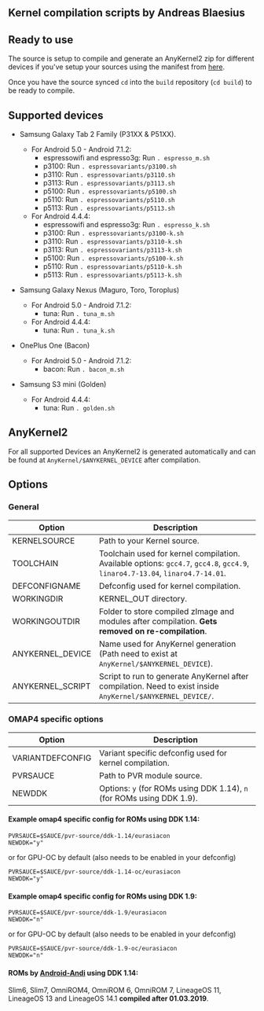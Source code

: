 
## Kernel compilation scripts by Andreas Blaesius

## Ready to use

The source is setup to compile and generate an AnyKernel2 zip for different devices if you've setup your sources using the manifest from [here](https://github.com/andi34/android_build-bot/blob/manifest/README.md).

Once you have the source synced `cd` into the `build` repository (`cd build`) to be ready to compile.

## Supported devices

- Samsung Galaxy Tab 2 Family (P31XX & P51XX).
  - For Android 5.0 - Android 7.1.2:
    - espressowifi and espresso3g: Run `. espresso_m.sh`
    - p3100: Run `. espressovariants/p3100.sh`
    - p3110: Run `. espressovariants/p3110.sh`
    - p3113: Run `. espressovariants/p3113.sh`
    - p5100: Run `. espressovariants/p5100.sh`
    - p5110: Run `. espressovariants/p5110.sh`
    - p5113: Run `. espressovariants/p5113.sh`
  - For Android 4.4.4:
    - espressowifi and espresso3g: Run `. espresso_k.sh`
    - p3100: Run `. espressovariants/p3100-k.sh`
    - p3110: Run `. espressovariants/p3110-k.sh`
    - p3113: Run `. espressovariants/p3113-k.sh`
    - p5100: Run `. espressovariants/p5100-k.sh`
    - p5110: Run `. espressovariants/p5110-k.sh`
    - p5113: Run `. espressovariants/p5113-k.sh`

- Samsung Galaxy Nexus (Maguro, Toro, Toroplus)
  - For Android 5.0 - Android 7.1.2:
    - tuna: Run `. tuna_m.sh`
  - For Android 4.4.4:
    - tuna: Run `. tuna_k.sh`

- OnePlus One (Bacon)
  - For Android 5.0 - Android 7.1.2:
    - bacon: Run `. bacon_m.sh`

- Samsung S3 mini (Golden)
  - For Android 4.4.4:
    - tuna: Run `. golden.sh`

## AnyKernel2

For all supported Devices an AnyKernel2 is generated automatically and can be found at `AnyKernel/$ANYKERNEL_DEVICE` after compilation.

## Options

### General

| Option           | Description                                                                                                                     |
| ---------------- | ------------------------------------------------------------------------------------------------------------------------------- |
| KERNELSOURCE     | Path to your Kernel source.                                                                                                     |
| TOOLCHAIN        | Toolchain used for kernel compilation. Available options: `gcc4.7`, `gcc4.8`, `gcc4.9`, `linaro4.7-13.04`, `linaro4.7-14.01`.   |
| DEFCONFIGNAME    | Defconfig used for kernel compilation.                                                                                          |
| WORKINGDIR       | KERNEL_OUT directory.                                                                                                           |
| WORKINGOUTDIR    | Folder to store compiled zImage and modules after compilation. **Gets removed on re-compilation**.                              |
| ANYKERNEL_DEVICE | Name used for AnyKernel generation (Path need to exist at `AnyKernel/$ANYKERNEL_DEVICE`).                                       |
| ANYKERNEL_SCRIPT | Script to run to generate AnyKernel after compilation. Need to exist inside `AnyKernel/$ANYKERNEL_DEVICE/`.                     |

### OMAP4 specific options

| Option           | Description                                                                                                                     |
| ---------------- | ------------------------------------------------------------------------------------------------------------------------------- |
| VARIANTDEFCONFIG | Variant specific defconfig used for kernel compilation.                                                                         |
| PVRSAUCE         | Path to PVR module source.                                                                                                      |
| NEWDDK           | Options: `y` (for ROMs using DDK 1.14), `n` (for ROMs using DDK 1.9).                                                           |

#### Example omap4 specific config for ROMs using DDK 1.14:
```
PVRSAUCE=$SAUCE/pvr-source/ddk-1.14/eurasiacon
NEWDDK="y"
```
or for GPU-OC by default (also needs to be enabled in your defconfig)
```
PVRSAUCE=$SAUCE/pvr-source/ddk-1.14-oc/eurasiacon
NEWDDK="y"
```

#### Example omap4 specific config for ROMs using DDK 1.9:
```
PVRSAUCE=$SAUCE/pvr-source/ddk-1.9/eurasiacon
NEWDDK="n"
```
or for GPU-OC by default (also needs to be enabled in your defconfig)
```
PVRSAUCE=$SAUCE/pvr-source/ddk-1.9-oc/eurasiacon
NEWDDK="n"
```

#### ROMs by [Android-Andi](https://forum.xda-developers.com/member.php?u=5153662) using DDK 1.14:

Slim6, Slim7, OmniROM4, OmniROM 6, OmniROM 7, LineageOS 11, LineageOS 13 and LineageOS 14.1 **compiled after 01.03.2019**.

